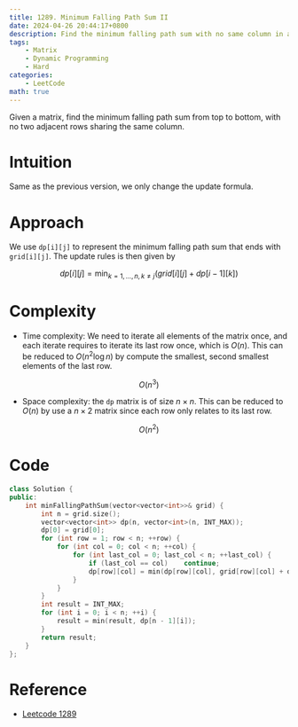 ```yaml
---
title: 1289. Minimum Falling Path Sum II
date: 2024-04-26 20:44:17+0800
description: Find the minimum falling path sum with no same column in adjacent rows
tags: 
    - Matrix
    - Dynamic Programming
    - Hard
categories:
    - LeetCode
math: true
---
```


Given a matrix, find the minimum falling path sum from top to bottom, with no two adjacent rows sharing the same column.


# Intuition
Same as the previous version, we only change the update formula.

# Approach
We use `dp[i][j]` to represent the minimum falling path sum that ends with `grid[i][j]`. The update rules is then given by

$$ dp[i][j] = \min_{k=1,\dots,n,k\neq j}(grid[i][j] + dp[i - 1][k]) $$

# Complexity
- Time complexity: We need to iterate all elements of the matrix once, and each iterate requires to iterate its last row once, which is $O(n)$. This can be reduced to $O(n^2\log n)$ by compute the smallest, second smallest elements of the last row.

$$O(n^3)$$ 

- Space complexity: the `dp` matrix is of size $n\times n$. This can be reduced to $O(n)$ by use a $n\times 2$ matrix since each row only relates to its last row.

$$O(n^2)$$

# Code
```c++
class Solution {
public:
    int minFallingPathSum(vector<vector<int>>& grid) {
        int n = grid.size();
        vector<vector<int>> dp(n, vector<int>(n, INT_MAX));
        dp[0] = grid[0];
        for (int row = 1; row < n; ++row) {
            for (int col = 0; col < n; ++col) {
                for (int last_col = 0; last_col < n; ++last_col) {
                    if (last_col == col)    continue;
                    dp[row][col] = min(dp[row][col], grid[row][col] + dp[row - 1][last_col]);
                }
            }
        }
        int result = INT_MAX;
        for (int i = 0; i < n; ++i) {
            result = min(result, dp[n - 1][i]);
        }
        return result;
    }
};
```

# Reference
- [Leetcode 1289](https://leetcode.com/problems/minimum-falling-path-sum-ii/description/)